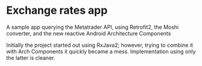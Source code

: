 # Exchange rates app
A sample app querying the Metatrader API, using Retrofit2, the Moshi converter, and the new reactive Android Architecture Components  

Initially the project started out using RxJava2; however, trying to combine it with Arch Components it quickly became a mess. Implementation using only the latter is cleaner.
